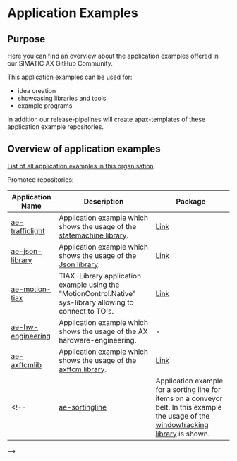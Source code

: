 # Application Examples

## Purpose

Here you can find an overview about the application examples offered in our SIMATIC AX GitHub Community.

This application examples can be used for:

- idea creation
- showcasing libraries and tools
- example programs

In addition our release-pipelines will create apax-templates of these application example repositories.

## Overview of application examples

[List of all application examples in this organisation](https://github.com/search?q=topic%3Aapplication-example+org%3Asimatic-ax+fork%3Atrue&type=repositories)

Promoted repositories:

| Application Name | Description | Package |
|-|-|-|
| [ae-trafficlight](https://github.com/simatic-ax/ae-trafficlight)                                            | Application example which shows the usage of the [statemachine library](https://github.com/simatic-ax/statemachine).    |[Link](https://github.com/simatic-ax/template-ae-trafficlight)|
| [ae-json-library](https://github.com/simatic-ax/ae-json-library) | Application example which shows the usage of the [Json library](https://github.com/simatic-ax/json). |[Link](https://github.com/simatic-ax/template-ae-json-library)|
| [ae-motion-tiax](https://github.com/simatic-ax/ae-motion-tiax)   | TIAX-Library application example using the "MotionControl.Native" sys-library allowing to connect to TO's. |[Link](https://github.com/simatic-ax/template-ae-motion-tiax)|
| [ae-hw-engineering](https://github.com/simatic-ax/ae-hw-engineering)   | Application example which shows the usage of the AX hardware-engineering. |-|
| [ae-axftcmlib](https://github.com/simatic-ax/ae-axftcmlib)   | Application example which shows the usage of the [axftcm library](https://github.com/simatic-ax/axftcmlib). |[Link](https://github.com/simatic-ax/template-ae-axftcmlib)|
<!-- | [ae-sortingline](https://github.com/simatic-ax/ae-sortingline)   | Application example for a sorting line for items on a conveyor belt. In this example the usage of the [windowtracking library](https://github.com/simatic-ax/windowtracking) is shown. |-|                          
 -->
